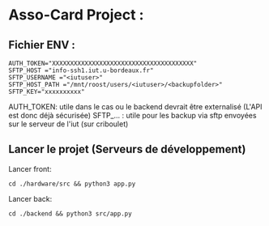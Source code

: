 # Asso-Card Project :

## Fichier ENV :

```
AUTH_TOKEN="XXXXXXXXXXXXXXXXXXXXXXXXXXXXXXXXXXXXXXX"
SFTP_HOST ="info-ssh1.iut.u-bordeaux.fr"
SFTP_USERNAME ="<iutuser>"
SFTP_HOST_PATH ="/mnt/roost/users/<iutuser>/<backupfolder>"
SFTP_KEY="xxxxxxxxxx"
```

AUTH_TOKEN: utile dans le cas ou le backend devrait être externalisé (L'API est donc déjà sécurisée)
SFTP_... : utile pour les backup via sftp envoyées sur le serveur de l'iut (sur criboulet)


## Lancer le projet (Serveurs de développement)

Lancer front:

```cd ./hardware/src && python3 app.py```

Lancer back:

```cd ./backend && python3 src/app.py```

